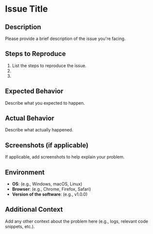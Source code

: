 # Issue Title

## Description
Please provide a brief description of the issue you're facing.

## Steps to Reproduce
1. List the steps to reproduce the issue.
2. 
3. 

## Expected Behavior
Describe what you expected to happen.

## Actual Behavior
Describe what actually happened.

## Screenshots (if applicable)
If applicable, add screenshots to help explain your problem.

## Environment
- **OS**: (e.g., Windows, macOS, Linux)
- **Browser**: (e.g., Chrome, Firefox, Safari)
- **Version of the software**: (e.g., v1.0.0)

## Additional Context
Add any other context about the problem here (e.g., logs, relevant code snippets, etc.).
